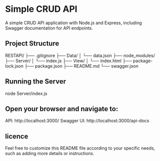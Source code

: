 # Simple CRUD API

A simple CRUD API application with Node.js and Express, including Swagger documentation for API endpoints.

## Project Structure

RESTAPI/
├── .gitignore
├── Data/
│ └── data.json
├── node_modules/
├── Server/
│ └── index.js
├── View/
│ └── index.html
├── package-lock.json
├── package.json
├── README.md
└── swagger.json

## Running the Server

node Server/index.js

## Open your browser and navigate to:

API: http://localhost:3000/
Swagger UI: http://localhost:3000/api-docs


## licence 


Feel free to customize this README file according to your specific needs, such as adding more details or instructions.
